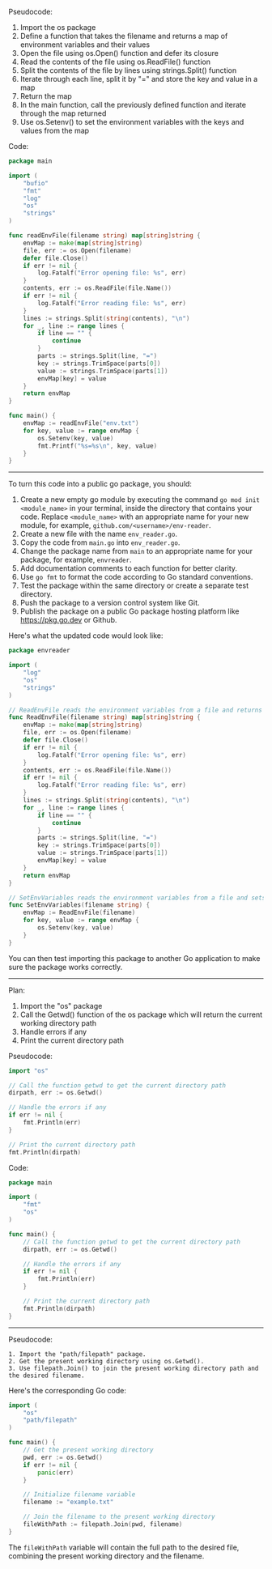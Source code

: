 Pseudocode:

1. Import the os package
2. Define a function that takes the filename and returns a map of environment variables and their values
3. Open the file using os.Open() function and defer its closure
4. Read the contents of the file using os.ReadFile() function
5. Split the contents of the file by lines using strings.Split() function
6. Iterate through each line, split it by "=" and store the key and value in a map
7. Return the map
8. In the main function, call the previously defined function and iterate through the map returned
9. Use os.Setenv() to set the environment variables with the keys and values from the map

Code:

```go
package main

import (
	"bufio"
	"fmt"
	"log"
	"os"
	"strings"
)

func readEnvFile(filename string) map[string]string {
	envMap := make(map[string]string)
	file, err := os.Open(filename)
	defer file.Close()
	if err != nil {
		log.Fatalf("Error opening file: %s", err)
	}
	contents, err := os.ReadFile(file.Name())
	if err != nil {
		log.Fatalf("Error reading file: %s", err)
	}
	lines := strings.Split(string(contents), "\n")
	for _, line := range lines {
		if line == "" {
			continue
		}
		parts := strings.Split(line, "=")
		key := strings.TrimSpace(parts[0])
		value := strings.TrimSpace(parts[1])
		envMap[key] = value
	}
	return envMap
}

func main() {
	envMap := readEnvFile("env.txt")
	for key, value := range envMap {
		os.Setenv(key, value)
		fmt.Printf("%s=%s\n", key, value)
	}
}
```

---

To turn this code into a public go package, you should:

1. Create a new empty go module by executing the command `go mod init <module_name>` in your terminal, inside the directory that contains your code. Replace `<module_name>` with an appropriate name for your new module, for example, `github.com/<username>/env-reader`.
2. Create a new file with the name `env_reader.go`.
3. Copy the code from `main.go` into `env_reader.go`.
4. Change the package name from `main` to an appropriate name for your package, for example, `envreader`.
5. Add documentation comments to each function for better clarity.
6. Use `go fmt` to format the code according to Go standard conventions.
7. Test the package within the same directory or create a separate test directory.
8. Push the package to a version control system like Git.
9. Publish the package on a public Go package hosting platform like https://pkg.go.dev or Github.

Here's what the updated code would look like:

```go
package envreader

import (
	"log"
	"os"
	"strings"
)

// ReadEnvFile reads the environment variables from a file and returns a map of strings.
func ReadEnvFile(filename string) map[string]string {
	envMap := make(map[string]string)
	file, err := os.Open(filename)
	defer file.Close()
	if err != nil {
		log.Fatalf("Error opening file: %s", err)
	}
	contents, err := os.ReadFile(file.Name())
	if err != nil {
		log.Fatalf("Error reading file: %s", err)
	}
	lines := strings.Split(string(contents), "\n")
	for _, line := range lines {
		if line == "" {
			continue
		}
		parts := strings.Split(line, "=")
		key := strings.TrimSpace(parts[0])
		value := strings.TrimSpace(parts[1])
		envMap[key] = value
	}
	return envMap
}

// SetEnvVariables reads the environment variables from a file and sets the corresponding env variables.
func SetEnvVariables(filename string) {
	envMap := ReadEnvFile(filename)
	for key, value := range envMap {
		os.Setenv(key, value)
	}
}
```

You can then test importing this package to another Go application to make sure the package works correctly.

---

Plan:

1. Import the "os" package
2. Call the Getwd() function of the os package which will return the current working directory path
3. Handle errors if any
4. Print the current directory path


Pseudocode:
```go
import "os"

// Call the function getwd to get the current directory path
dirpath, err := os.Getwd()

// Handle the errors if any
if err != nil {
	fmt.Println(err)
}

// Print the current directory path
fmt.Println(dirpath)
```

Code:
```go
package main

import (
	"fmt"
	"os"
)

func main() {
	// Call the function getwd to get the current directory path
	dirpath, err := os.Getwd()

	// Handle the errors if any
	if err != nil {
		fmt.Println(err)
	}

	// Print the current directory path
	fmt.Println(dirpath)
}
```

---

Pseudocode:
```
1. Import the "path/filepath" package.
2. Get the present working directory using os.Getwd().
3. Use filepath.Join() to join the present working directory path and the desired filename.
```

Here's the corresponding Go code:

```go
import (
	"os"
	"path/filepath"
)

func main() {
	// Get the present working directory
	pwd, err := os.Getwd()
	if err != nil {
		panic(err)
	}

	// Initialize filename variable
	filename := "example.txt"

	// Join the filename to the present working directory
	fileWithPath := filepath.Join(pwd, filename)
}
```

The `fileWithPath` variable will contain the full path to the desired file, combining the present working directory and the filename.
